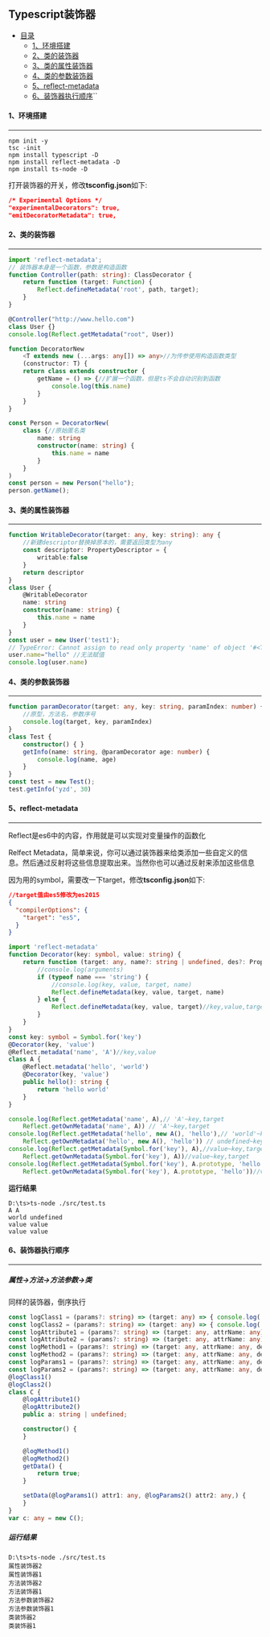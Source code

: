 ## Typescript装饰器

- [目录](#typescript--------)
    + [1、环境搭建](#1环境搭建)
    + [2、类的装饰器](#2类的装饰器)
    + [3、类的属性装饰器](#3类的属性装饰器)
    + [4、类的参数装饰器](#4类的参数装饰器)
    + [5、reflect-metadata](#5reflect-metadata)
    + [6、装饰器执行顺序](#6装饰器执行顺序)``

#### 1、环境搭建

------

```shell
npm init -y 
tsc -init 
npm install typescript -D 
npm install reflect-metadata -D 
npm install ts-node -D 
```
打开装饰器的开关，修改**tsconfig.json**如下:

```json
/* Experimental Options */
"experimentalDecorators": true,
"emitDecoratorMetadata": true,
```


#### 2、类的装饰器

------

```typescript
import 'reflect-metadata';
// 装饰器本身是一个函数，参数是构造函数
function Controller(path: string): ClassDecorator {
    return function (target: Function) {
        Reflect.defineMetadata('root', path, target);
    }
}

@Controller("http://www.hello.com")
class User {}
console.log(Reflect.getMetadata("root", User))
```

```typescript
function DecoratorNew
    <T extends new (...args: any[]) => any>//为传参使用构造函数类型
    (constructor: T) {
    return class extends constructor {
        getName = () => {//扩展一个函数，但是ts不会自动识别到函数
            console.log(this.name)
        }
    }
}

const Person = DecoratorNew(
    class {//原始匿名类
        name: string
        constructor(name: string) {
            this.name = name
        }
    }
)
const person = new Person("hello");
person.getName();
```



#### 3、类的属性装饰器

------

```typescript
function WritableDecorator(target: any, key: string): any {
    //新建descriptor替换掉原本的，需要返回类型为any
    const descriptor: PropertyDescriptor = {
        writable:false
    }
    return descriptor
}
class User {
    @WritableDecorator
    name: string
    constructor(name: string) {
        this.name = name
    }
}
const user = new User('test1');
// TypeError: Cannot assign to read only property 'name' of object '#<Test>'
user.name="hello" //无法赋值
console.log(user.name)
```



#### 4、类的参数装饰器

------

```typescript
function paramDecorator(target: any, key: string, paramIndex: number) {
    //原型，方法名，参数序号
    console.log(target, key, paramIndex)
}
class Test {
    constructor() { }
    getInfo(name: string, @paramDecorator age: number) {
        console.log(name, age)
    }
}
const test = new Test();
test.getInfo('yzd', 30)

```



#### 5、reflect-metadata

------

Reflect是es6中的内容，作用就是可以实现对变量操作的函数化

Relfect Metadata，简单来说，你可以通过装饰器来给类添加一些自定义的信息。然后通过反射将这些信息提取出来。当然你也可以通过反射来添加这些信息

因为用的symbol，需要改一下target，修改**tsconfig.json**如下:

```json
//target值由es5修改为es2015
{
  "compilerOptions": {   
    "target": "es5",
  }
}
```

```typescript
import 'reflect-metadata'
function Decorator(key: symbol, value: string) {
    return function (target: any, name?: string | undefined, des?: PropertyDescriptor) {
        //console.log(arguments)
        if (typeof name === 'string') {
            //console.log(key, value, target, name)
            Reflect.defineMetadata(key, value, target, name)
        } else {
            Reflect.defineMetadata(key, value, target)//key,value,target
        }
    }
}
const key: symbol = Symbol.for('key')
@Decorator(key, 'value')
@Reflect.metadata('name', 'A')//key,value
class A {
    @Reflect.metadata('hello', 'world')
    @Decorator(key, 'value')
    public hello(): string {
        return 'hello world'
    }
}

console.log(Reflect.getMetadata('name', A),// 'A'~key,target
    Reflect.getOwnMetadata('name', A)) // 'A'~key,target
console.log(Reflect.getMetadata('hello', new A(), 'hello'),// 'world'~key,target,name
    Reflect.getOwnMetadata('hello', new A(), 'hello')) // undefined~key,target,name~因为是实例不是原型
console.log(Reflect.getMetadata(Symbol.for('key'), A),//value~key,target
    Reflect.getOwnMetadata(Symbol.for('key'), A))//value~key,target
console.log(Reflect.getMetadata(Symbol.for('key'), A.prototype, 'hello'),//value~key,target,name
    Reflect.getOwnMetadata(Symbol.for('key'), A.prototype, 'hello'))//value~key,target,name
```
**运行结果**

```shell
D:\ts>ts-node ./src/test.ts
A A
world undefined
value value
value value
```



#### 6、装饰器执行顺序

------

##### 属性->方法->方法参数->类

同样的装饰器，倒序执行

```typescript
const logClass1 = (params?: string) => (target: any) => { console.log('类装饰器1') }
const logClass2 = (params?: string) => (target: any) => { console.log('类装饰器2') }
const logAttribute1 = (params?: string) => (target: any, attrName: any) => { console.log('属性装饰器1') }
const logAttribute2 = (params?: string) => (target: any, attrName: any) => { console.log('属性装饰器2') }
const logMethod1 = (params?: string) => (target: any, attrName: any, desc: any) => { console.log('方法装饰器1') }
const logMethod2 = (params?: string) => (target: any, attrName: any, desc: any) => { console.log('方法装饰器2') }
const logParams1 = (params?: string) => (target: any, attrName: any, desc: any) => { console.log('方法参数装饰器1') }
const logParams2 = (params?: string) => (target: any, attrName: any, desc: any) => { console.log('方法参数装饰器2') }
@logClass1()
@logClass2()
class C {
    @logAttribute1()
    @logAttribute2()
    public a: string | undefined;

    constructor() {
    }

    @logMethod1()
    @logMethod2()
    getData() {
        return true;
    }

    setData(@logParams1() attr1: any, @logParams2() attr2: any,) {
    }
}
var c: any = new C();
```

##### 运行结果

```shell
D:\ts>ts-node ./src/test.ts
属性装饰器2
属性装饰器1
方法装饰器2
方法装饰器1
方法参数装饰器2
方法参数装饰器1
类装饰器2
类装饰器1
```

